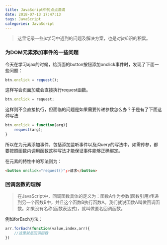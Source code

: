 ```yaml
---
title: JavaScript中的点点滴滴
date: 2018-07-13 17:47:13
tags: JavaScript
categories: JavaScript
---
```

>这里记录一些js学习中遇到的问题及解决方案，也是对js知识的积累。

### 为DOM元素添加事件的一些问题
今天在学习ajax的时候，给页面的button按钮添加onclick事件时，发现了下面一些问题：

``` javascript
btn.onclick = request();
```
这样写会页面加载会直接执行request函数。

``` javascript
btn.onclick = request;
```
这样则不会直接执行，但面临的问题是如果需要传递参数怎么办？于是有了下面这种写法

``` javascript
btn.onclick = function(arg){
	request(arg);
}
```
所以在为元素添加事件，包括添加监听事件以及jQuery的写法中，如需传参，都要按照函数内调用函数这种写法才能保证事件能够正确绑定。

在元素的特性中的写法则为：

``` html
<button onclick="request()";>请求</button>
```

### 回调函数的理解
>在JavaScript中，回调函数具体的定义为：函数A作为参数(函数引用)传递到另一个函数B中，并且这个函数B执行函数A。我们就说函数A叫做回调函数。如果没有名称(函数表达式)，就叫做匿名回调函数。

例如forEach方法：

``` javascript
arr.forEach(function(value,index,arr){
	//这里就是回调函数
})
```